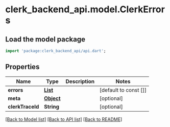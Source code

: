 # clerk_backend_api.model.ClerkErrors

## Load the model package
```dart
import 'package:clerk_backend_api/api.dart';
```

## Properties
Name | Type | Description | Notes
------------ | ------------- | ------------- | -------------
**errors** | [**List<ClerkError>**](ClerkError.md) |  | [default to const []]
**meta** | [**Object**](.md) |  | [optional] 
**clerkTraceId** | **String** |  | [optional] 

[[Back to Model list]](../README.md#documentation-for-models) [[Back to API list]](../README.md#documentation-for-api-endpoints) [[Back to README]](../README.md)



